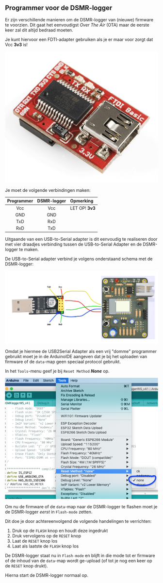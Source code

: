## Programmer voor de DSMR-logger

Er zijn verschillende manieren om de DSMR-logger van (nieuwe) firmware
te voorzien. Dit gaat het eenvoudigst *Over The Air* (OTA) maar de
eerste keer zal dit altijd bedraad moeten.

Je kunt hiervoor een FDTI-adapter gebruiken als je er maar voor
zorgt dat Vcc **3v3** is!

![](img/FDTI_Basic_3v3.png)


Je moet de volgende verbindingen maken:

| Programmer | DSMR-logger | Opmerking |
|:----------:|:-----------:|:----------|
| Vcc | Vcc | LET OP! **3v3** |
| GND | GND ||
| TxD | RxD ||
| RxD | TxD ||

Uitgaande van een USB-to-Serial adapter is dit eenvoudig te realiseren
door met vier draadjes verbinding tussen de USB-to-Serial Adapter en 
de DSMR-logger te maken.

De USB-to-Serial adapter verbind je volgens onderstaand schema met de DSMR-logger:

![](img/USB2Serial_DSMRlogger_v4.png)

Omdat je hiermee de USB2Serial Adapter als een vrij "domme" programmer
gebruikt moet je in de ArduinoIDE aangeven dat je bij het uploaden
van firmware of de `data`-map geen speciaal protocol gebruikt.

In het `Tools`-menu geef je bij `Reset Method` ***None*** op.

![](img/ToolsResetMode.png)

Om nu de firmware of de `data`-map naar de DSMR-logger te flashen
moet je de DSMR-logger *eerst* in `Flash-mode` zetten.

Dit doe je door achtereenvolgend de volgende handelingen te verrichten:

1. Druk op de `FLASH` knop en houdt deze ingedrukt
2. Druk vervolgens op de `RESET` knop
3. Laat de `RESET` knop los
4. Laat als laatste de `FLASH` knop los

De DSMR-logger staat nu in `Flash-mode`  en blijft in die mode tot er firmware
of de inhoud van de `data`-map wordt ge-upload (of tot je nog een keer op de
`RESET` knop drukt).

Hierna start de DSMR-logger normaal op.

